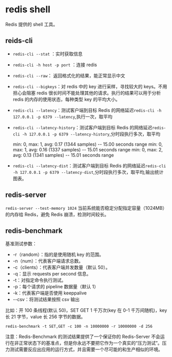 # redis shell

Redis 提供的 shell 工具。

## reids-cli

- `redis-cli --stat` ：实时获取信息
- `redis-cli -h host -p port` ：连接 redis
- `redis-cli --raw`： 返回格式化的结果，能正常显示中文
- `redis-cli --bigkeys`：对 redis 中的 key 进行采样，寻找较大的 keys。不用担心会阻塞 redis 很长时间不能处理其他的请求。执行的结果可以用于分析 redis 的内存的使用状态，每种类型 key 的平均大小。
- `redis-cli --latency`：测试客户端到目标 Redis 的网络延迟`redis-cli -h 127.0.0.1 -p 6379 --latency`,执行一次，取平均
- `redis-cli --latency-history`：测试客户端到目标 Redis 的网络延迟`redis-cli -h 127.0.0.1 -p 6379 --latency-history`,分时段执行多次，取平均

    min: 0, max: 1, avg: 0.17 (1344 samples) -- 15.00 seconds range
    min: 0, max: 1, avg: 0.16 (1337 samples) -- 15.01 seconds range
    min: 0, max: 2, avg: 0.13 (1341 samples) -- 15.01 seconds range

- `redis-cli --latency-dist`：测试客户端到目标 Redis 的网络延迟`redis-cli -h 127.0.0.1 -p 6379 --latency-dist`,分时段执行多次，取平均,输出统计图表。

## redis-server

`redis-server --test-memory 1024` 当前系统能否稳定分配指定容量（1024MB）的内存给 Redis，避免 Redis 崩溃，检测时间较长。

## redis-benchmark

基准测试参数：

- -r（random）：指的是使用随机 key 的范围。
- -n（num）：代表客户端请求总数。
- -c（clients）：代表客户端并发数量（默认 50）。
- -q：显示 requests per second 信息。
- -t：对指定命令执行测试。
- -p：每个请求的 pipeline 数据量（默认 1）
- -k：代表客户端是否使用 keeppalive
- --csv：将测试结果按照 csv 输出

比如：开 100 条线程(默认 50)，SET GET 1 千万次(key 在 0-1 千万间随机)，key 长 21 字节，value 长 256 字节的数据。

```shell
redis-benchmark -t SET,GET -c 100 -n 10000000 -r 10000000 -d 256
```

注意：Redis-Benchmark 的测试结果提供了一个保证你的 Redis-Server 不会运行在非正常状态下的基准点，但是你永远不要把它作为一个真实的“压力测试”。压力测试需要反应出应用的运行方式，并且需要一个尽可能的和生产相似的环境。
